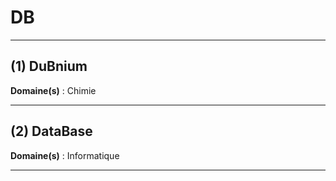 # DB

--------------------

## (1) DuBnium

**Domaine(s)** : Chimie

--------------------

## (2) DataBase

**Domaine(s)** : Informatique

--------------------